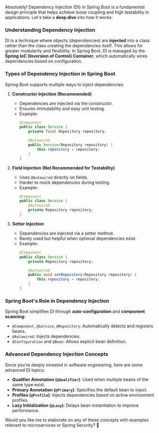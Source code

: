 Absolutely! Dependency Injection (DI) in Spring Boot is a fundamental design principle that helps achieve loose coupling and high testability in applications. Let's take a **deep dive** into how it works:

### **Understanding Dependency Injection**
DI is a technique where objects (dependencies) are **injected** into a class rather than the class creating the dependencies itself. This allows for greater modularity and flexibility. In Spring Boot, DI is managed by the **Spring IoC (Inversion of Control) Container**, which automatically wires dependencies based on configuration.

### **Types of Dependency Injection in Spring Boot**
Spring Boot supports multiple ways to inject dependencies:
1. **Constructor Injection (Recommended)**  
   - Dependencies are injected via the constructor.
   - Ensures immutability and easy unit testing.
   - Example:
     ```java
     @Component
     public class Service {
         private final Repository repository;

         @Autowired
         public Service(Repository repository) {
             this.repository = repository;
         }
     }
     ```

2. **Field Injection (Not Recommended for Testability)**  
   - Uses `@Autowired` directly on fields.
   - Harder to mock dependencies during testing.
   - Example:
     ```java
     @Component
     public class Service {
         @Autowired
         private Repository repository;
     }
     ```

3. **Setter Injection**  
   - Dependencies are injected via a setter method.
   - Rarely used but helpful when optional dependencies exist.
   - Example:
     ```java
     @Component
     public class Service {
         private Repository repository;

         @Autowired
         public void setRepository(Repository repository) {
             this.repository = repository;
         }
     }
     ```

### **Spring Boot's Role in Dependency Injection**
Spring Boot simplifies DI through **auto-configuration** and **component scanning**:
- `@Component`, `@Service`, `@Repository`: Automatically detects and registers beans.
- `@Autowired`: Injects dependencies.
- `@Configuration` and `@Bean`: Allows explicit bean definition.

### **Advanced Dependency Injection Concepts**
Since you're deeply invested in software engineering, here are some advanced DI topics:
- **Qualifier Annotation (`@Qualifier`)**: Used when multiple beans of the same type exist.
- **Primary Annotation (`@Primary`)**: Specifies the default bean to inject.
- **Profiles (`@Profile`)**: Injects dependencies based on active environment profiles.
- **Lazy Initialization (`@Lazy`)**: Delays bean instantiation to improve performance.

Would you like me to elaborate on any of these concepts with examples relevant to microservices or Spring Security? 🚀